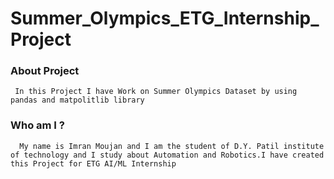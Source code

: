 # Summer_Olympics_ETG_Internship_Project

### About Project
     In this Project I have Work on Summer Olympics Dataset by using pandas and matpolitlib library
### Who am I ?
      My name is Imran Moujan and I am the student of D.Y. Patil institute of technology and I study about Automation and Robotics.I have created this Project for ETG AI/ML Internship
